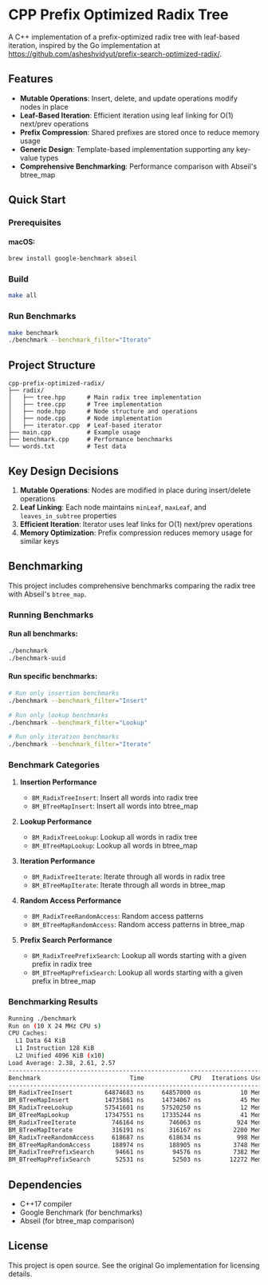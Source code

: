 # CPP Prefix Optimized Radix Tree

A C++ implementation of a prefix-optimized radix tree with leaf-based iteration, inspired by the Go implementation at https://github.com/asheshvidyut/prefix-search-optimized-radix/.

## Features

- **Mutable Operations**: Insert, delete, and update operations modify nodes in place
- **Leaf-Based Iteration**: Efficient iteration using leaf linking for O(1) next/prev operations
- **Prefix Compression**: Shared prefixes are stored once to reduce memory usage
- **Generic Design**: Template-based implementation supporting any key-value types
- **Comprehensive Benchmarking**: Performance comparison with Abseil's btree_map

## Quick Start

### Prerequisites

#### macOS:
```bash
brew install google-benchmark abseil
```

### Build
```bash
make all
```

### Run Benchmarks
```bash
make benchmark
./benchmark --benchmark_filter="Iterate"
```

## Project Structure

```
cpp-prefix-optimized-radix/
├── radix/
│   ├── tree.hpp      # Main radix tree implementation
│   ├── tree.cpp      # Tree implementation
│   ├── node.hpp      # Node structure and operations
│   ├── node.cpp      # Node implementation
│   ├── iterator.cpp  # Leaf-based iterator
├── main.cpp          # Example usage
├── benchmark.cpp     # Performance benchmarks
└── words.txt         # Test data
```

## Key Design Decisions

1. **Mutable Operations**: Nodes are modified in place during insert/delete operations
2. **Leaf Linking**: Each node maintains `minLeaf`, `maxLeaf`, and `leaves_in_subtree` properties
3. **Efficient Iteration**: Iterator uses leaf links for O(1) next/prev operations
4. **Memory Optimization**: Prefix compression reduces memory usage for similar keys

## Benchmarking

This project includes comprehensive benchmarks comparing the radix tree with Abseil's `btree_map`.

### Running Benchmarks

#### Run all benchmarks:
```bash
./benchmark
./benchmark-uuid
```

#### Run specific benchmarks:
```bash
# Run only insertion benchmarks
./benchmark --benchmark_filter="Insert"

# Run only lookup benchmarks
./benchmark --benchmark_filter="Lookup"

# Run only iteration benchmarks
./benchmark --benchmark_filter="Iterate"
```

### Benchmark Categories

1. **Insertion Performance**
   - `BM_RadixTreeInsert`: Insert all words into radix tree
   - `BM_BTreeMapInsert`: Insert all words into btree_map

2. **Lookup Performance**
   - `BM_RadixTreeLookup`: Lookup all words in radix tree
   - `BM_BTreeMapLookup`: Lookup all words in btree_map

3. **Iteration Performance**
   - `BM_RadixTreeIterate`: Iterate through all words in radix tree
   - `BM_BTreeMapIterate`: Iterate through all words in btree_map

4. **Random Access Performance**
   - `BM_RadixTreeRandomAccess`: Random access patterns
   - `BM_BTreeMapRandomAccess`: Random access patterns in btree_map

5. **Prefix Search Performance**
   - `BM_RadixTreePrefixSearch`: Lookup all words starting with a given prefix in radix tree
   - `BM_BTreeMapPrefixSearch`: Lookup all words starting with a given prefix in btree_map

### Benchmarking Results

```bash
Running ./benchmark
Run on (10 X 24 MHz CPU s)
CPU Caches:
  L1 Data 64 KiB
  L1 Instruction 128 KiB
  L2 Unified 4096 KiB (x10)
Load Average: 2.38, 2.61, 2.57
-----------------------------------------------------------------------------------
Benchmark                         Time             CPU   Iterations UserCounters...
-----------------------------------------------------------------------------------
BM_RadixTreeInsert         64874683 ns     64857000 ns           10 MemoryPeak=16.5591G bytes_per_second=166.489Mi/s items_per_second=3.63702M/s
BM_BTreeMapInsert          14735861 ns     14734067 ns           45 MemoryPeak=369.099M bytes_per_second=732.86Mi/s items_per_second=16.0096M/s
BM_RadixTreeLookup         57541601 ns     57520250 ns           12 MemoryPeak=0 bytes_per_second=93.8626Mi/s items_per_second=4.10092M/s
BM_BTreeMapLookup          17347551 ns     17335244 ns           41 MemoryPeak=0 bytes_per_second=311.447Mi/s items_per_second=13.6073M/s
BM_RadixTreeIterate          746164 ns       746063 ns          924 MemoryPeak=0 bytes_per_second=14.1341Gi/s items_per_second=316.174M/s
BM_BTreeMapIterate           316191 ns       316167 ns         2200 MemoryPeak=0 bytes_per_second=33.3524Gi/s items_per_second=746.081M/s
BM_RadixTreeRandomAccess     618687 ns       618634 ns          998 MemoryPeak=0 bytes_per_second=36.9979Mi/s items_per_second=1.61646M/s
BM_BTreeMapRandomAccess      188974 ns       188905 ns         3748 MemoryPeak=0 bytes_per_second=121.162Mi/s items_per_second=5.29367M/s
BM_RadixTreePrefixSearch      94661 ns        94576 ns         7382 MemoryPeak=0 bytes_per_second=10.7576Gi/s items_per_second=240.643M/s
BM_BTreeMapPrefixSearch       52531 ns        52503 ns        12272 MemoryPeak=0 bytes_per_second=19.3782Gi/s items_per_second=433.484M/s
```

## Dependencies

- C++17 compiler
- Google Benchmark (for benchmarks)
- Abseil (for btree_map comparison)

## License

This project is open source. See the original Go implementation for licensing details.
